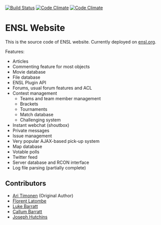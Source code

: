 [![Build Status](https://travis-ci.org/ENSL/ensl.org.svg?branch=master)](https://travis-ci.org/ENSL/ensl.org)
[![Code Climate](https://codeclimate.com/github/ENSL/ensl.org.png)](https://codeclimate.com/github/ENSL/ensl.org)
[![Code Climate](https://codeclimate.com/github/ENSL/ensl.org/coverage.png)](https://codeclimate.com/github/ENSL/ensl.org)

# ENSL Website

This is the source code of ENSL website. Currently deployed on [ensl.org](http://www.ensl.org).

Features:

- Articles
- Commenting feature for most objects
- Movie database 
- File database
- ENSL Plugin API
- Forums, usual forum features and ACL
- Contest management
    - Teams and team member management
    - Brackets
    - Tournaments
    - Match database
    - Challenging system
- Instant webchat (shoutbox)
- Private messages
- Issue management
- Very popular AJAX-based pick-up system
- Map database
- Votable polls
- Twitter feed
- Server database and RCON interface
- Log file parsing (partially complete)

## Contributors

- [Ari Timonen](https://github.com/jirikivaari) (Original Author)
- [Florent Latombe](https://github.com/flatombe)
- [Luke Barratt](https://github.com/lbarratt)
- [Callum Barratt](https://github.com/cbarratt)
- [Joseph Hutchins](https://github.com/taekwonjoe01)
